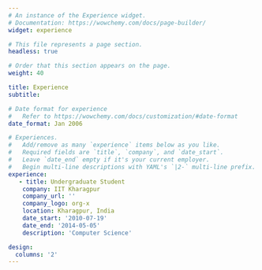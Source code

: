```yaml
---
# An instance of the Experience widget.
# Documentation: https://wowchemy.com/docs/page-builder/
widget: experience

# This file represents a page section.
headless: true

# Order that this section appears on the page.
weight: 40

title: Experience
subtitle:

# Date format for experience
#   Refer to https://wowchemy.com/docs/customization/#date-format
date_format: Jan 2006

# Experiences.
#   Add/remove as many `experience` items below as you like.
#   Required fields are `title`, `company`, and `date_start`.
#   Leave `date_end` empty if it's your current employer.
#   Begin multi-line descriptions with YAML's `|2-` multi-line prefix.
experience:  
   - title: Undergraduate Student
    company: IIT Kharagpur
    company_url: ''
    company_logo: org-x
    location: Kharagpur, India
    date_start: '2010-07-19'
    date_end: '2014-05-05'
    description: 'Computer Science'

design:
  columns: '2'
---
```


